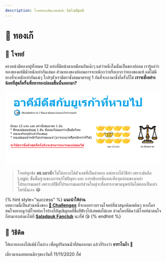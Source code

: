 ```yaml
---
description: โจทย์สอบสัมภาษณ์เข้า Saladpuk
---
```


# 🥇 ทองเก๊

## 🥳 โจทย์

ตรงหน้ามีทองอยู่ทั้งหมด 12 แท่งที่มีหน้าตาเหมือนกันเด๊ะๆ แต่ว่าหนึ่งในนั้นเป็นของปลอม เรารู้แค่ว่าทองของแท้มีน้ำหนักเท่ากันเสมอ ส่วนทองของปลอมอาจจะหนักกว่าหรือเบากว่าทองของแท้ แต่ไม่มีทางที่จะหนักเท่ากันแน่ๆ ใกล้ๆตัวเรามีตราชั่งสมมาตรอยู่ 1 อันที่จะเอามาชั่งกี่ครั้งก็ได้ **เราจะชั่งอย่างน้อยที่สุดกี่ครั้งเพื่อหาทองปลอมชิ้นนั้นออกมา?**

![](../../.gitbook/assets/fakegold.png)

> โจทย์ทุกข้อ **ดช.แมวน้ำ** ไม่ได้อยากได้ตัวเลขที่เป็นคำตอบ แต่อยากได้วิธีทำ เพราะมันคือ Logic ขั้นพื้นฐานของการแก้ไขปัญหา และ การอธิบายนี่แหละคือจุดอ่อนของเหล่าโปรแกรมเมอร์ เพราะสปีชีส์โปรแกรมเมอร์ส่วนใหญ่จะสื่อสารภาษามนุษย์กันไม่ค่อยเป็นเท่าไหร่นั่นเอง 😂

{% hint style="success" %}
**แนะนำให้อ่าน**  
บทความนี้เป็นส่วนหนึ่งของ [**🧠 Challenges**](https://www.saladpuk.com/puzzle/challenges) ที่จะคอยรวบรวมโจทย์ที่น่าสนุกคิดเพลินๆ หากใครสนใจอยากดูว่ามีโจทย์อะไรบ้างก็อัญเชิญกดที่ชื่อสีฟ้าๆไปเสพต่อได้เบย ส่วนใครที่คิดว่ามีโจทย์น่าสนใจก็สามารถส่งมาได้ที่ [**Saladpuk Fanclub**](https://www.facebook.com/mr.saladpuk) นะกั๊ฟ 😘
{% endhint %}

## 🤠 วิธีคิด

ให้เอาทองลงไปแช่น้ำในอ่าง เพื่อดูปริมาณน้ำที่ล้นออกมา แล้วก็ร้องว่า **ยาราไนก๊า** 🤣 

เดี๋ยวมาเฉลยตอนดึกๆของวันที่ 11/11/2020 กั๊ฟ

